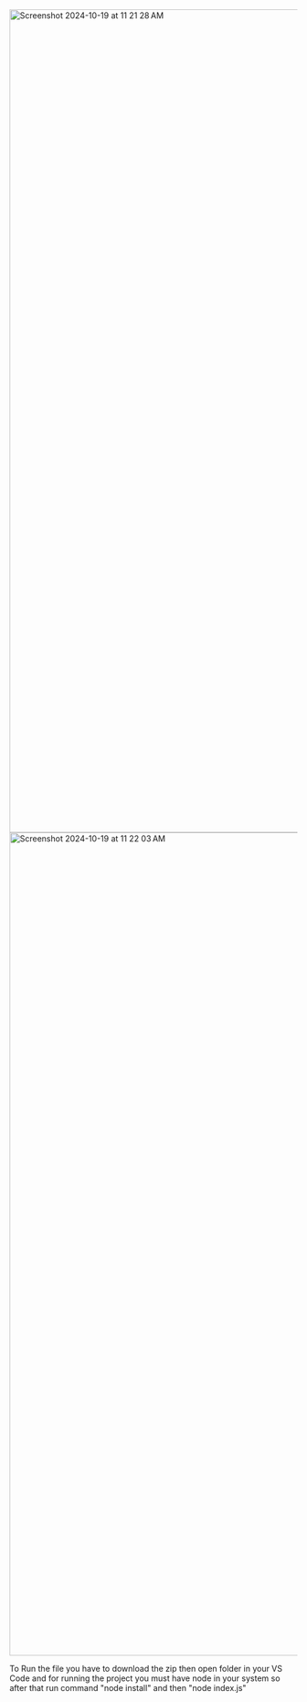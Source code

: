 <img width="1440" alt="Screenshot 2024-10-19 at 11 21 28 AM" src="https://github.com/user-attachments/assets/85401b0f-f6bb-455e-b494-75bbe93c3a75">
<img width="1440" alt="Screenshot 2024-10-19 at 11 22 03 AM" src="https://github.com/user-attachments/assets/edd29dff-6a02-4bf6-bd4a-5b10aa4b949a">


To Run the file you have to download the zip then open folder in your VS Code and for running the project you must have node in your system so after that run command "node install" and then "node index.js"
